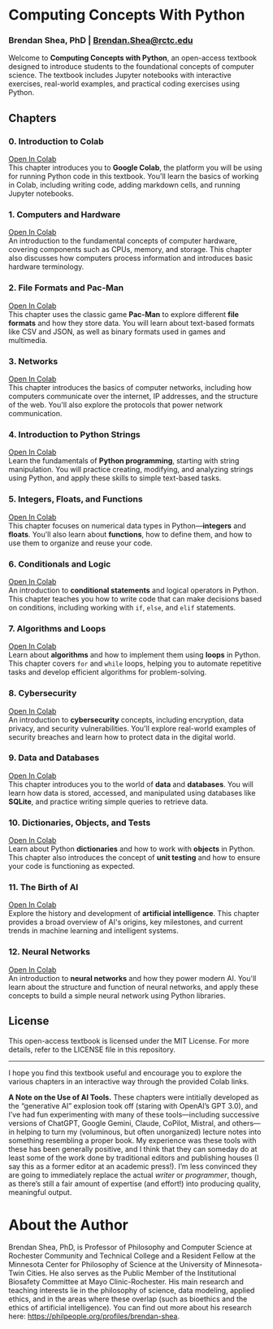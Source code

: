 # Computing Concepts With Python
### Brendan Shea, PhD | Brendan.Shea@rctc.edu

Welcome to **Computing Concepts with Python**, an open-access textbook designed to introduce students to the foundational concepts of computer science. The textbook includes Jupyter notebooks with interactive exercises, real-world examples, and practical coding exercises using Python.

## Chapters

### 0. Introduction to Colab
[Open In Colab](https://colab.research.google.com/github/brendanpshea/computing_concepts_python/blob/main/IntroCS_00_Intro_to_Colab.ipynb)  
This chapter introduces you to **Google Colab**, the platform you will be using for running Python code in this textbook. You'll learn the basics of working in Colab, including writing code, adding markdown cells, and running Jupyter notebooks.

### 1. Computers and Hardware
[Open In Colab](https://colab.research.google.com/github/brendanpshea/computing_concepts_python/blob/main/IntroCS_01_ComputersHardware.ipynb)  
An introduction to the fundamental concepts of computer hardware, covering components such as CPUs, memory, and storage. This chapter also discusses how computers process information and introduces basic hardware terminology.

### 2. File Formats and Pac-Man
[Open In Colab](https://colab.research.google.com/github/brendanpshea/computing_concepts_python/blob/main/IntroCS_02_FileFormats_PacMan.ipynb)  
This chapter uses the classic game **Pac-Man** to explore different **file formats** and how they store data. You will learn about text-based formats like CSV and JSON, as well as binary formats used in games and multimedia.

### 3. Networks
[Open In Colab](https://colab.research.google.com/github/brendanpshea/computing_concepts_python/blob/main/IntroCS_03_Networks.ipynb)  
This chapter introduces the basics of computer networks, including how computers communicate over the internet, IP addresses, and the structure of the web. You'll also explore the protocols that power network communication.

### 4. Introduction to Python Strings
[Open In Colab](https://colab.research.google.com/github/brendanpshea/computing_concepts_python/blob/main/IntroCS_04_PythonStrings.ipynb)  
Learn the fundamentals of **Python programming**, starting with string manipulation. You will practice creating, modifying, and analyzing strings using Python, and apply these skills to simple text-based tasks.

### 5. Integers, Floats, and Functions
[Open In Colab](https://colab.research.google.com/github/brendanpshea/computing_concepts_python/blob/main/IntroCS_05_IntsFloatsFunctions.ipynb)  
This chapter focuses on numerical data types in Python—**integers** and **floats**. You'll also learn about **functions**, how to define them, and how to use them to organize and reuse your code.

### 6. Conditionals and Logic
[Open In Colab](https://colab.research.google.com/github/brendanpshea/computing_concepts_python/blob/main/IntroCS_06_Conditionals.ipynb)  
An introduction to **conditional statements** and logical operators in Python. This chapter teaches you how to write code that can make decisions based on conditions, including working with `if`, `else`, and `elif` statements.

### 7. Algorithms and Loops
[Open In Colab](https://colab.research.google.com/github/brendanpshea/computing_concepts_python/blob/main/IntroCS_07_Algorithms_and_Loops.ipynb)  
Learn about **algorithms** and how to implement them using **loops** in Python. This chapter covers `for` and `while` loops, helping you to automate repetitive tasks and develop efficient algorithms for problem-solving.

### 8. Cybersecurity
[Open In Colab](https://colab.research.google.com/github/brendanpshea/computing_concepts_python/blob/main/IntroCS_08_CyberSecurity.ipynb)  
An introduction to **cybersecurity** concepts, including encryption, data privacy, and security vulnerabilities. You'll explore real-world examples of security breaches and learn how to protect data in the digital world.

### 9. Data and Databases
[Open In Colab](https://colab.research.google.com/github/brendanpshea/computing_concepts_python/blob/main/IntroCS_09_Data_and_Databases.ipynb)  
This chapter introduces you to the world of **data** and **databases**. You will learn how data is stored, accessed, and manipulated using databases like **SQLite**, and practice writing simple queries to retrieve data.

### 10. Dictionaries, Objects, and Tests
[Open In Colab](https://colab.research.google.com/github/brendanpshea/computing_concepts_python/blob/main/IntroCS_10_DictionariesObjectsTests.ipynb)  
Learn about Python **dictionaries** and how to work with **objects** in Python. This chapter also introduces the concept of **unit testing** and how to ensure your code is functioning as expected.

### 11. The Birth of AI
[Open In Colab](https://colab.research.google.com/github/brendanpshea/computing_concepts_python/blob/main/IntroCS_11_BirthOfAI.ipynb)  
Explore the history and development of **artificial intelligence**. This chapter provides a broad overview of AI's origins, key milestones, and current trends in machine learning and intelligent systems.

### 12. Neural Networks
[Open In Colab](https://colab.research.google.com/github/brendanpshea/computing_concepts_python/blob/main/IntroCS_12_NeuralNets.ipynb)  
An introduction to **neural networks** and how they power modern AI. You'll learn about the structure and function of neural networks, and apply these concepts to build a simple neural network using Python libraries.

## License
This open-access textbook is licensed under the MIT License. For more details, refer to the LICENSE file in this repository.

---
I hope you find this textbook useful and encourage you to explore the various chapters in an interactive way through the provided Colab links.

**A Note on the Use of AI Tools.** These chapters were intitially developed as the “generative AI” explosion took off (staring with OpenAI’s GPT 3.0), and I’ve had fun experimenting with many of these tools—including successive versions of ChatGPT, Google Gemini, Claude, CoPilot, Mistral, and others—in helping to turn my (voluminous, but often unorganized) lecture notes into something resembling a proper book. My experience was these tools with these has been generally positive, and I think that they can someday do at least some of the work done by traditional editors and publishing houses (I say this as a former editor at an academic press!). I’m less convinced they are going to immediately replace the actual *writer* or *programmer*, though, as there’s still a fair amount of expertise (and effort!) into producing quality, meaningful output.

# About the Author
Brendan Shea, PhD, is Professor of Philosophy and Computer Science at Rochester Community and Technical College and a Resident Fellow at the Minnesota Center for Philosophy of Science at the University of Minnesota-Twin Cities. He also serves as the Public Member of the Institutional Biosafety Committee at Mayo Clinic-Rochester. His main research and teaching interests lie in the philosophy of science, data modeling, applied ethics, and in the areas where these overlap (such as bioethics and the ethics of artificial intelligence). You can find out more about his research here: https://philpeople.org/profiles/brendan-shea.


